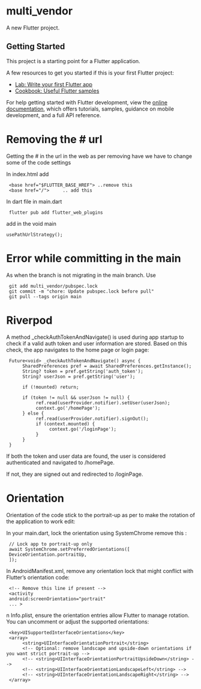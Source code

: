 # multi_vendor

A new Flutter project.

## Getting Started

This project is a starting point for a Flutter application.

A few resources to get you started if this is your first Flutter project:

- [Lab: Write your first Flutter app](https://docs.flutter.dev/get-started/codelab)
- [Cookbook: Useful Flutter samples](https://docs.flutter.dev/cookbook)

For help getting started with Flutter development, view the
[online documentation](https://docs.flutter.dev/), which offers tutorials,
samples, guidance on mobile development, and a full API reference.

<!-- MARK: Removing the # from the url  -->
# Removing the # url
Getting the # in the url in the web as per removing have we have to change some of the code settings

In index.html add 

     <base href="$FLUTTER_BASE_HREF"> ..remove this 
     <base href="/">     .. add this

In dart file in main.dart

     flutter pub add flutter_web_plugins

add in the void main

    usePathUrlStrategy();

# Error while committing in the main 
As when the branch is not migrating in the main branch.
Use 

     git add multi_vendor/pubspec.lock
     git commit -m "chore: Update pubspec.lock before pull"
     git pull --tags origin main


# Riverpod

A method _checkAuthTokenAndNavigate() is used during app startup to check if a valid auth token and user information are stored. Based on this check, the app navigates to the home page or login page:

     Future<void> _checkAuthTokenAndNavigate() async {
          SharedPreferences pref = await SharedPreferences.getInstance();
          String? token = pref.getString('auth_token');
          String? userJson = pref.getString('user');

          if (!mounted) return;

          if (token != null && userJson != null) {
               ref.read(userProvider.notifier).setUser(userJson);
               context.go('/homePage');
          } else {
               ref.read(userProvider.notifier).signOut();
               if (context.mounted) {
                    context.go('/loginPage');
               }
          }
     }

If both the token and user data are found, the user is considered authenticated and navigated to /homePage.

If not, they are signed out and redirected to /loginPage.

# Orientation 

Orientation of the code stick to the portrait-up as per to make the rotation of the application to work
edit:

In your main.dart, lock the orientation using SystemChrome remove this :
     
     // Lock app to portrait-up only
     await SystemChrome.setPreferredOrientations([
     DeviceOrientation.portraitUp,
     ]);

In AndroidManifest.xml, remove any orientation lock that might conflict with Flutter’s orientation code:

     <!-- Remove this line if present -->
     <activity
     android:screenOrientation="portrait"
     ... >

n Info.plist, ensure the orientation entries allow Flutter to manage rotation. You can uncomment or adjust the supported orientations:

     <key>UISupportedInterfaceOrientations</key>
     <array>
          <string>UIInterfaceOrientationPortrait</string>
          <!-- Optional: remove landscape and upside-down orientations if you want strict portrait-up -->
          <!-- <string>UIInterfaceOrientationPortraitUpsideDown</string> -->
          <!-- <string>UIInterfaceOrientationLandscapeLeft</string> -->
          <!-- <string>UIInterfaceOrientationLandscapeRight</string> -->
     </array>


          